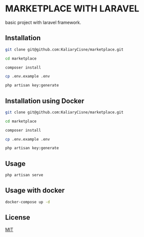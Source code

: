 # MARKETPLACE WITH LARAVEL

basic project with laravel framework.

## Installation

```bash
git clone git@github.com:KaliaryCisne/marketplace.git

cd marketplace

composer install

cp .env.example .env

php artisan key:generate
```

## Installation using Docker

```bash
git clone git@github.com:KaliaryCisne/marketplace.git

cd marketplace

composer install

cp .env.example .env

php artisan key:generate
```

## Usage

```bash
php artisan serve
```

## Usage with docker

```bash
docker-compose up -d
```

## License
[MIT](https://github.com/KaliaryCisne/marketplace/blob/master/LICENSE)
